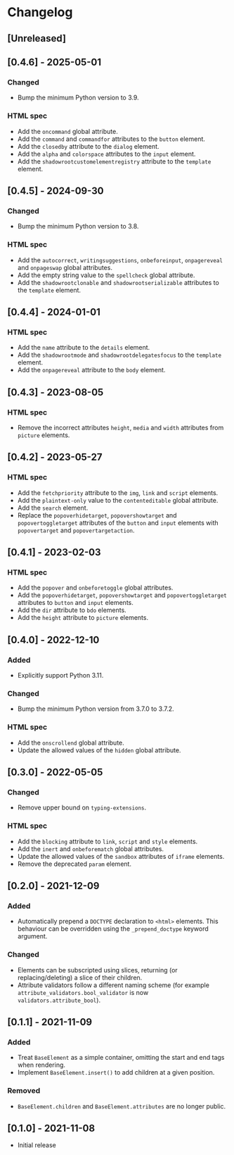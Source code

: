 # Changelog

## [Unreleased]

## [0.4.6] - 2025-05-01
### Changed
- Bump the minimum Python version to 3.9.

### HTML spec
- Add the `oncommand` global attribute.
- Add the `command` and `commandfor` attributes to the `button` element.
- Add the `closedby` attribute to the `dialog` element.
- Add the `alpha` and `colorspace` attributes to the `input` element.
- Add the `shadowrootcustomelementregistry` attribute to the `template` element.

## [0.4.5] - 2024-09-30
### Changed
- Bump the minimum Python version to 3.8.

### HTML spec
- Add the `autocorrect`, `writingsuggestions`, `onbeforeinput`, `onpagereveal` and
`onpageswap` global attributes.
- Add the empty string value to the `spellcheck` global attribute.
- Add the `shadowrootclonable` and `shadowrootserializable` attributes to the `template`
element.

## [0.4.4] - 2024-01-01
### HTML spec
- Add the `name` attribute to the `details` element.
- Add the `shadowrootmode` and `shadowrootdelegatesfocus` to the `template` element.
- Add the `onpagereveal` attribute to the `body` element.

## [0.4.3] - 2023-08-05
### HTML spec
- Remove the incorrect attributes `height`, `media` and `width` attributes from
`picture` elements.

## [0.4.2] - 2023-05-27
### HTML spec
- Add the `fetchpriority` attribute to the `img`, `link` and `script` elements.
- Add the `plaintext-only` value to the `contenteditable` global attribute.
- Add the `search` element.
- Replace the `popoverhidetarget`, `popovershowtarget` and `popovertoggletarget`
attributes of the `button` and `input` elements with `popovertarget` and
`popovertargetaction`.

## [0.4.1] - 2023-02-03
### HTML spec
- Add the `popover` and `onbeforetoggle` global attributes.
- Add the `popoverhidetarget`, `popovershowtarget` and `popovertoggletarget` attributes
to `button` and `input` elements.
- Add the `dir` attribute to `bdo` elements.
- Add the `height` attribute to `picture` elements.

## [0.4.0] - 2022-12-10
### Added
- Explicitly support Python 3.11.
### Changed
- Bump the minimum Python version from 3.7.0 to 3.7.2.
### HTML spec
- Add the `onscrollend` global attribute.
- Update the allowed values of the `hidden` global attribute.

## [0.3.0] - 2022-05-05
### Changed
- Remove upper bound on `typing-extensions`.
### HTML spec
- Add the `blocking` attribute to `link`, `script` and `style` elements.
- Add the `inert` and `onbeforematch` global attributes.
- Update the allowed values of the `sandbox` attributes of `iframe` elements.
- Remove the deprecated `param` element.

## [0.2.0] - 2021-12-09
### Added
- Automatically prepend a `DOCTYPE` declaration to `<html>` elements. This behaviour can
be overridden using the `_prepend_doctype` keyword argument.
### Changed
- Elements can be subscripted using slices, returning (or replacing/deleting) a slice of
their children.
- Attribute validators follow a different naming scheme (for example
`attribute_validators.bool_validator` is now `validators.attribute_bool`).

## [0.1.1] - 2021-11-09
### Added
- Treat `BaseElement` as a simple container, omitting the start and end tags when
rendering.
- Implement `BaseElement.insert()` to add children at a given position.
### Removed
- `BaseElement.children` and `BaseElement.attributes` are no longer public.

## [0.1.0] - 2021-11-08
- Initial release
